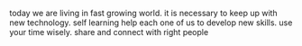 today we are living in fast growing world.
it is necessary to keep up with new technology.
self learning help each one of us to develop new skills.
use your time wisely.
share and connect with right people
